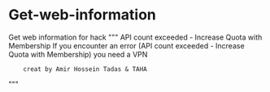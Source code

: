 # Get-web-information
Get web information for hack
"""
        API count exceeded - Increase Quota with Membership
        If you encounter an error (API count exceeded - Increase Quota with Membership)   you need a VPN


        creat by Amir Hossein Tadas & TAHA
"""


